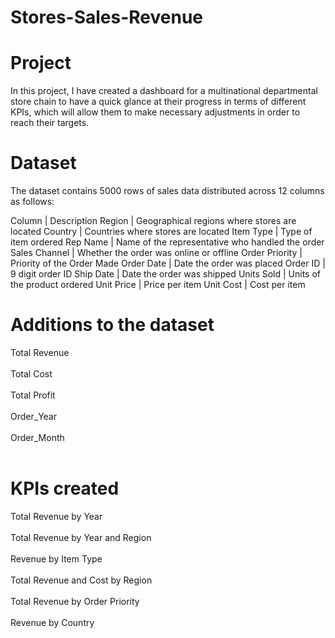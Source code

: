 # Stores-Sales-Revenue

# Project

In this project, I have created a dashboard for a multinational departmental store chain to have a quick glance at their progress in terms of different KPIs, which will allow them to make necessary adjustments in order to reach their targets.

# Dataset

The dataset contains 5000 rows of sales data distributed across 12 columns as follows:

Column	       | Description
Region         | Geographical regions where stores are located
Country	       | Countries where stores are located
Item Type      | Type of item ordered
Rep Name       | Name of the representative who handled the order
Sales Channel  | Whether the order was online or offline
Order Priority | Priority of the Order Made
Order Date     | Date the order was placed
Order ID       | 9 digit order ID
Ship Date      | Date the order was shipped
Units Sold     | Units of the product ordered
Unit Price     | Price per item
Unit Cost      | Cost per item

# Additions to the dataset

Total Revenue	<br><br>
Total Cost	<br><br>
Total Profit	<br><br>
Order_Year	<br><br>
Order_Month	<br><br>

# KPIs created

Total Revenue by Year <br><br>
Total Revenue by Year and Region <br><br>
Revenue by Item Type <br><br>
Total Revenue and Cost by Region <br><br>
Total Revenue by Order Priority <br><br>
Revenue by Country <br><br>







